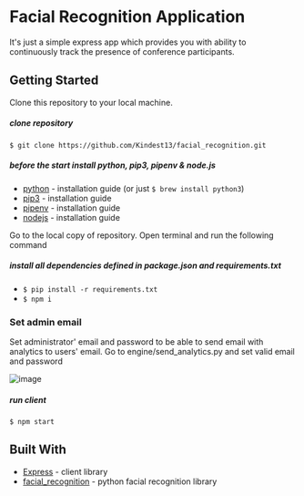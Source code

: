 # Facial Recognition Application
It's just a simple express app which provides you with ability to continuously track the presence of conference participants.

## Getting Started

Clone this repository to your local machine.
##### clone repository
`$ git clone https://github.com/Kindest13/facial_recognition.git`

##### before the start install python, pip3, pipenv & node.js
* [python](https://wiki.python.org/moin/BeginnersGuide/Download) - installation guide (or just `$ brew install python3`)
* [pip3](https://pip.pypa.io/en/stable/installing/) - installation guide
* [pipenv](https://pypi.org/project/pipenv/) - installation guide
* [nodejs](https://nodejs.org/uk/download/) - installation guide

Go to the local copy of repository. Open terminal and run the following command
##### install all dependencies defined in package.json and requirements.txt
* `$ pip install -r requirements.txt`
* `$ npm i`

### Set admin email
Set administrator' email and password to be able to send email with analytics to users' email.
Go to engine/send_analytics.py and set valid email and password

![image](https://user-images.githubusercontent.com/41145554/119695101-87382280-be56-11eb-8f7d-32c77f901c9b.png)

##### run client
`$ npm start`

## Built With

* [Express](https://expressjs.com/) - client library
* [facial_recognition](https://face-recognition.readthedocs.io/en/latest/?badge=latest) - python facial recognition library
